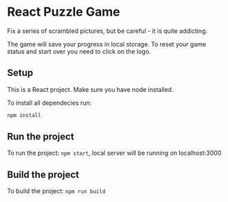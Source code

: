 # React Puzzle Game

Fix a series of scrambled pictures, but be careful - it is quite addicting.

The game will save your progress in local storage. To reset your game status and start over you need to click on the logo.

## Setup

This is a React project. Make sure you have node installed.

To install all dependecies run:

```bash
npm install
```

## Run the project

To run the project: `npm start`, local server will be running on localhost:3000

## Build the project

To build the project: `npm run build`

